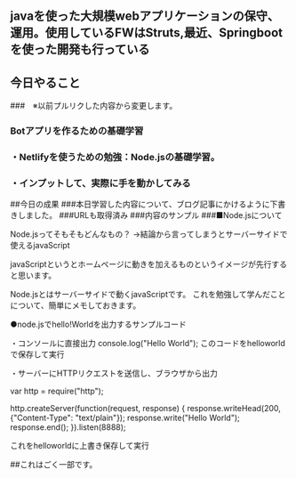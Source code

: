 # <yume100>

## javaを使った大規模webアプリケーションの保守、運用。使用しているFWはStruts,最近、Springbootを使った開発も行っている


## 今日やること
###　※以前プルリクした内容から変更します。
### Botアプリを作るための基礎学習
### ・Netlifyを使うための勉強：Node.jsの基礎学習。
### ・インプットして、実際に手を動かしてみる

##今日の成果
###本日学習した内容について、ブログ記事にかけるように下書きしました。
###URLも取得済み
###内容のサンプル
###■Node.jsについて

Node.jsってそもそもどんなもの？
→結論から言ってしまうとサーバーサイドで使えるjavaScript

javaScriptというとホームページに動きを加えるものというイメージが先行すると思います。

Node.jsとはサーバーサイドで動くjavaScriptです。
これを勉強して学んだことについて、簡単にメモしておきます。

●node.jsでhello!Worldを出力するサンプルコード

・コンソールに直接出力
console.log("Hello World");
このコードをhelloworldで保存して実行


・サーバーにHTTPリクエストを送信し、ブラウザから出力

var http = require("http");

http.createServer(function(request, response) {
  response.writeHead(200, {"Content-Type": "text/plain"});
  response.write("Hello World");
  response.end();
}).listen(8888);

これをhelloworldに上書き保存して実行

##これはごく一部です。
